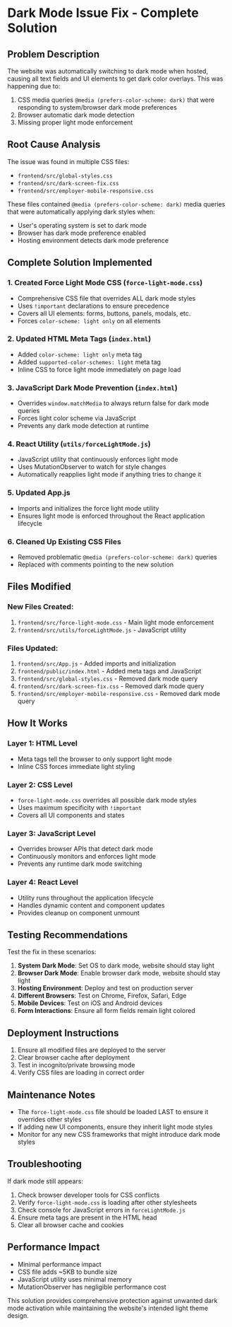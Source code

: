 # Dark Mode Issue Fix - Complete Solution

## Problem Description
The website was automatically switching to dark mode when hosted, causing all text fields and UI elements to get dark color overlays. This was happening due to:

1. CSS media queries `@media (prefers-color-scheme: dark)` that were responding to system/browser dark mode preferences
2. Browser automatic dark mode detection
3. Missing proper light mode enforcement

## Root Cause Analysis
The issue was found in multiple CSS files:
- `frontend/src/global-styles.css`
- `frontend/src/dark-screen-fix.css` 
- `frontend/src/employer-mobile-responsive.css`

These files contained `@media (prefers-color-scheme: dark)` media queries that were automatically applying dark styles when:
- User's operating system is set to dark mode
- Browser has dark mode preference enabled
- Hosting environment detects dark mode preference

## Complete Solution Implemented

### 1. Created Force Light Mode CSS (`force-light-mode.css`)
- Comprehensive CSS file that overrides ALL dark mode styles
- Uses `!important` declarations to ensure precedence
- Covers all UI elements: forms, buttons, panels, modals, etc.
- Forces `color-scheme: light only` on all elements

### 2. Updated HTML Meta Tags (`index.html`)
- Added `color-scheme: light only` meta tag
- Added `supported-color-schemes: light` meta tag
- Inline CSS to force light mode immediately on page load

### 3. JavaScript Dark Mode Prevention (`index.html`)
- Overrides `window.matchMedia` to always return false for dark mode queries
- Forces light color scheme via JavaScript
- Prevents any dark mode detection at runtime

### 4. React Utility (`utils/forceLightMode.js`)
- JavaScript utility that continuously enforces light mode
- Uses MutationObserver to watch for style changes
- Automatically reapplies light mode if anything tries to change it

### 5. Updated App.js
- Imports and initializes the force light mode utility
- Ensures light mode is enforced throughout the React application lifecycle

### 6. Cleaned Up Existing CSS Files
- Removed problematic `@media (prefers-color-scheme: dark)` queries
- Replaced with comments pointing to the new solution

## Files Modified

### New Files Created:
1. `frontend/src/force-light-mode.css` - Main light mode enforcement
2. `frontend/src/utils/forceLightMode.js` - JavaScript utility

### Files Updated:
1. `frontend/src/App.js` - Added imports and initialization
2. `frontend/public/index.html` - Added meta tags and JavaScript
3. `frontend/src/global-styles.css` - Removed dark mode query
4. `frontend/src/dark-screen-fix.css` - Removed dark mode query  
5. `frontend/src/employer-mobile-responsive.css` - Removed dark mode query

## How It Works

### Layer 1: HTML Level
- Meta tags tell the browser to only support light mode
- Inline CSS forces immediate light styling

### Layer 2: CSS Level  
- `force-light-mode.css` overrides all possible dark mode styles
- Uses maximum specificity with `!important`
- Covers all UI components and states

### Layer 3: JavaScript Level
- Overrides browser APIs that detect dark mode
- Continuously monitors and enforces light mode
- Prevents any runtime dark mode switching

### Layer 4: React Level
- Utility runs throughout the application lifecycle
- Handles dynamic content and component updates
- Provides cleanup on component unmount

## Testing Recommendations

Test the fix in these scenarios:
1. **System Dark Mode**: Set OS to dark mode, website should stay light
2. **Browser Dark Mode**: Enable browser dark mode, website should stay light  
3. **Hosting Environment**: Deploy and test on production server
4. **Different Browsers**: Test on Chrome, Firefox, Safari, Edge
5. **Mobile Devices**: Test on iOS and Android devices
6. **Form Interactions**: Ensure all form fields remain light colored

## Deployment Instructions

1. Ensure all modified files are deployed to the server
2. Clear browser cache after deployment
3. Test in incognito/private browsing mode
4. Verify CSS files are loading in correct order

## Maintenance Notes

- The `force-light-mode.css` file should be loaded LAST to ensure it overrides other styles
- If adding new UI components, ensure they inherit light mode styles
- Monitor for any new CSS frameworks that might introduce dark mode styles

## Troubleshooting

If dark mode still appears:
1. Check browser developer tools for CSS conflicts
2. Verify `force-light-mode.css` is loading after other stylesheets
3. Check console for JavaScript errors in `forceLightMode.js`
4. Ensure meta tags are present in the HTML head
5. Clear all browser cache and cookies

## Performance Impact

- Minimal performance impact
- CSS file adds ~5KB to bundle size
- JavaScript utility uses minimal memory
- MutationObserver has negligible performance cost

This solution provides comprehensive protection against unwanted dark mode activation while maintaining the website's intended light theme design.